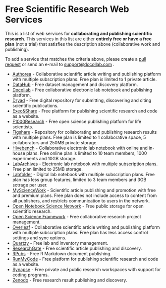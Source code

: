 # Free Scientific Research Web Services

This is a list of web services for **collaborating and publishing scientific research**.
This services in this list are either **entirely free or have a free plan** (not a trial) that satisfies the description above (collaborative work and publishing).

To add a service that matches the criteria above, please create a [pull request](https://github.com/Docollab/free-scientific-research-web-services/pulls) or send an e-mail to <support@docollab.com> .

* [Authorea](https://www.authorea.com/) - Collaborative scientific article writing and publishing platform with multiple subscription plans. Free plan is limited to 1 private article.
* [DataHub](http://datahub.io/) - Free dataset management and discovery platform.
* [Docollab](https://www.docollab.com/) - Free collaborative electronic lab notebook and publishing platform.
* [Dryad](http://www.datadryad.org/) - Free digital repository for submitting, discovering and citing scientific publications.
* [Exec&Share](http://www.execandshare.org/) - Free platform for publishing scientific research and code as a website.
* [F1000Research](http://f1000research.com/) - Free open science publishing platform for life scientists.
* [Figshare](http://figshare.com/) - Repository for collaborating and publishing research results with multiple plans. Free plan is limited to 1 collaborative space, 5 collaborators and 250MB private storage.
* [Hivebench](https://www.hivebench.com) - Collaborative electronic lab notebook with online and in-house plans. Free online plan is limited to 10 team members, 1000 experiments and 10GB storage.
* [LabArchives](http://www.labarchives.com/) - Electronic lab notebook with multiple subscription plans. Free plan limited to 25MB storage.
* [Labfolder](https://www.labfolder.com) - Digital lab notebook with multiple subscription plans. Free plan has less group features, limited to 3 team members and 3GB sotrage per user.
* [MyScienceWork](https://www.mysciencework.com/) - Scientific article publishing and promotion with free and premium plans. Free plan does not include access to content from all publishers, and restricts communication to users in the network.
* [Open Notebook Science Network](http://onsnetwork.org/) - Free public storage for open scientific research.
* [Open Science Framework](https://osf.io/) - Free collaborative research project management.
* [Overleaf](https://www.overleaf.com/) - Collaborative scientific article writing and publishing platform with multiple subscription plans. Free plan has less access control settings and sync options.
* [Quartzy](https://www.quartzy.com/) - Free lab and inventory management.
* [ResearchGate](http://www.researchgate.net/) - Free scientific article publishing and discovery.
* [RPubs](http://rpubs.com/) - Free R Markdown document publishing.
* [RunMyCode](http://www.runmycode.org/) - Free platform for publishing scientific research and code as a website.
* [Synapse](https://www.synapse.org) - Free private and public research workspaces with support for coding programs.
* [Zenodo](https://zenodo.org/) - Free research result publishing and discovery.
